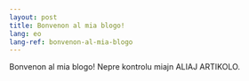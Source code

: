```yaml
---
layout: post
title: Bonvenon al mia blogo!
lang: eo
lang-ref: bonvenon-al-mia-blogo
---
```


Bonvenon al mia blogo! Nepre kontrolu miajn ALIAJ ARTIKOLO.

